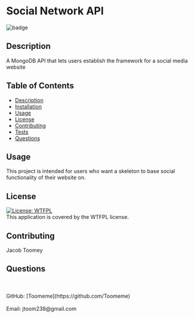 # Social Network API
  ![badge](https://img.shields.io/badge/license-WTFPL-brightgreen)<br />
## Description
A MongoDB API that lets users establish the framework for a social media website 
## Table of Contents
- [Description](#description)
- [Installation](#installation)
- [Usage](#usage)
- [License](#license)
- [Contributing](#contributing)
- [Tests](#tests)
- [Questions](#questions)

## Usage
This project is intended for users who want a skeleton to base social functionality of their website on. 
## License
  [![License: WTFPL](https://img.shields.io/badge/License-WTFPL-brightgreen.svg)](http://www.wtfpl.net/about/)
  <br />
  This application is covered by the WTFPL license.
## Contributing
Jacob Toomey
## Questions
 <br />
<br />
GitHub: [Toomeme](https://github.com/Toomeme)<br />
<br />
Email: jtoom238@gmail.com<br /><br />
